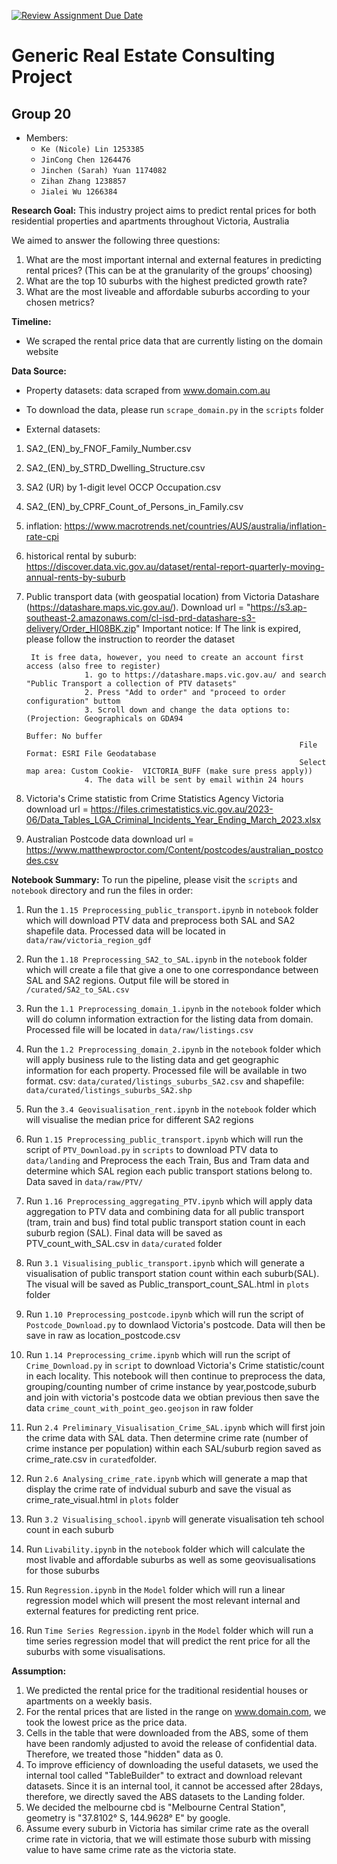 [![Review Assignment Due Date](https://classroom.github.com/assets/deadline-readme-button-24ddc0f5d75046c5622901739e7c5dd533143b0c8e959d652212380cedb1ea36.svg)](https://classroom.github.com/a/SGWUF1eE)
# Generic Real Estate Consulting Project

## Group 20
- Members: 
  - `Ke (Nicole) Lin 1253385`
  - `JinCong Chen 1264476`
  - `Jinchen (Sarah) Yuan 1174082`
  - `Zihan Zhang 1238857`
  - `Jialei Wu 1266384`


**Research Goal:** 
This industry project aims to predict rental prices for both residential properties and apartments throughout Victoria, Australia

We aimed to answer the following three questions:

1. What are the most important internal and external features in predicting rental prices? (This can be at the granularity of the groups’ choosing)
2. What are the top 10 suburbs with the highest predicted growth rate?
3. What are the most liveable and affordable suburbs according to your chosen metrics?


**Timeline:** 
* We scraped the rental price data that are currently listing on the domain website


**Data Source:**
* Property datasets: data scraped from www.domain.com.au
* To download the data, please run `scrape_domain.py` in the `scripts` folder

* External datasets:
1. SA2_(EN)_by_FNOF_Family_Number.csv
2. SA2_(EN)_by_STRD_Dwelling_Structure.csv
3. SA2 (UR) by 1-digit level OCCP Occupation.csv
4. SA2_(EN)_by_CPRF_Count_of_Persons_in_Family.csv
5. inflation: https://www.macrotrends.net/countries/AUS/australia/inflation-rate-cpi
6. historical rental by suburb: https://discover.data.vic.gov.au/dataset/rental-report-quarterly-moving-annual-rents-by-suburb
7. Public transport data (with geospatial location) from Victoria Datashare (https://datashare.maps.vic.gov.au/).
        Download url = "https://s3.ap-southeast-2.amazonaws.com/cl-isd-prd-datashare-s3-delivery/Order_HI08BK.zip"
        Important notice:
        If The link is expired, please follow the instruction to reorder the dataset
        
        It is free data, however, you need to create an account first access (also free to register)
                    1. go to https://datashare.maps.vic.gov.au/ and search "Public Transport a collection of PTV datasets"
                    2. Press "Add to order" and "proceed to order configuration" buttom
                    3. Scroll down and change the data options to: (Projection: Geographicals on GDA94
                                                                    Buffer: No buffer
                                                                    File Format: ESRI File Geodatabase
                                                                    Select map area: Custom Cookie-  VICTORIA_BUFF (make sure press apply))
                    4. The data will be sent by email within 24 hours


8. Victoria's Crime statistic from Crime Statistics Agency Victoria
        download url  = https://files.crimestatistics.vic.gov.au/2023-06/Data_Tables_LGA_Criminal_Incidents_Year_Ending_March_2023.xlsx

9. Australian Postcode data
        download url = https://www.matthewproctor.com/Content/postcodes/australian_postcodes.csv


   

**Notebook Summary:**
To run the pipeline, please visit the `scripts` and `notebook` directory and run the files in order:

1. Run the `1.15 Preprocessing_public_transport.ipynb` in `notebook` folder which will download PTV data and preprocess both SAL and SA2 shapefile data. Processed data will be located in `data/raw/victoria_region_gdf`
2. Run the `1.18 Preprocessing_SA2_to_SAL.ipynb` in the `notebook` folder which will create a file that give a one to one correspondance between SAL and SA2 regions. Output file will be stored in `/curated/SA2_to_SAL.csv`

3. Run the `1.1 Preprocessing_domain_1.ipynb` in the `notebook` folder which will do column information extraction for the listing data from domain. Processed file will be located in `data/raw/listings.csv`
4. Run the `1.2 Preprocessing_domain_2.ipynb` in the `notebook` folder which will apply business rule to the listing data and get geographic information for each property. Processed file will be available in two format. csv: `data/curated/listings_suburbs_SA2.csv` and shapefile: `data/curated/listings_suburbs_SA2.shp`
5. Run the `3.4 Geovisualisation_rent.ipynb` in the `notebook` folder which will visualise the median price for different SA2 regions 

6.  Run `1.15 Preprocessing_public_transport.ipynb` which will run the script of `PTV_Download.py` in `scripts` to download PTV data to `data/landing` and Preprocess the each Train, Bus and Tram data and determine which SAL region each public transport stations belong to. Data saved in `data/raw/PTV/`
7.   Run `1.16 Preprocessing_aggregating_PTV.ipynb` which will apply data aggregation to PTV data and combining data for all public transport (tram, train and bus) find total public transport station count in each suburb region (SAL). Final data will be saved as PTV_count_with_SAL.csv in `data/curated` folder
8.   Run `3.1 Visualising_public_transport.ipynb` which will generate a visualisation of public transport station count within each suburb(SAL). The visual will be saved as Public_transport_count_SAL.html in `plots` folder
9.    Run `1.10 Preprocessing_postcode.ipynb` which will run the script of `Postcode_Download.py` to downlaod Victoria's postcode. Data will then be save in raw as location_postcode.csv

10. Run `1.14 Preprocessing_crime.ipynb` which will run the script of `Crime_Download.py` in `script` to download Victoria's Crime statistic/count in each locality. This notebook will then continue to preprocess the data, grouping/counting number of crime instance by year,postcode,suburb and join with victoria's postcode data we obtian previous then save the data `crime_count_with_point_geo.geojson` in raw folder
11. Run `2.4 Preliminary_Visualisation_Crime_SAL.ipynb` which will first join the crime data with SAL data. Then determine crime rate (number of crime instance per population) within each SAL/suburb region saved as crime_rate.csv in `curated`folder.
12. Run `2.6 Analysing_crime_rate.ipynb` which will generate a map that display the crime rate of indvidual suburb and save the visual as crime_rate_visual.html in `plots` folder

13. Run `3.2 Visualising_school.ipynb` will generate visualisation teh school count in each suburb
14. Run `Livability.ipynb` in the `notebook` folder which will calculate the most livable and affordable suburbs as well as some geovisualisations for those suburbs
15. Run `Regression.ipynb` in the `Model` folder which will run a linear regression model which will present the most relevant internal and external features for predicting rent price.
16. Run `Time Series Regression.ipynb` in the `Model` folder which will run a time series regression model that will predict the rent price for all the suburbs with some visualisations.



**Assumption:**
1. We predicted the rental price for the traditional residential houses or apartments on a weekly basis.
2. For the rental prices that are listed in the range on www.domain.com, we took the lowest price as the price data.
3. Cells in the table that were downloaded from the ABS, some of them have been randomly adjusted to avoid the release of confidential data. Therefore, we treated those "hidden" data as 0.
4. To improve efficiency of downloading the useful datasets, we used the internal tool called "TableBuilder" to extract and download relevant datasets. Since it is an internal tool, it cannot be accessed after 28days, therefore, we directly saved the ABS datasets to the Landing folder.
5. We decided the melbourne cbd is "Melbourne Central Station", geometry is "37.8102° S, 144.9628° E" by google.
6. Assume every suburb in Victoria has similar crime rate as the overall crime rate in victoria, that we will estimate those suburb with missing value to have same crime rate as the victoria state.
